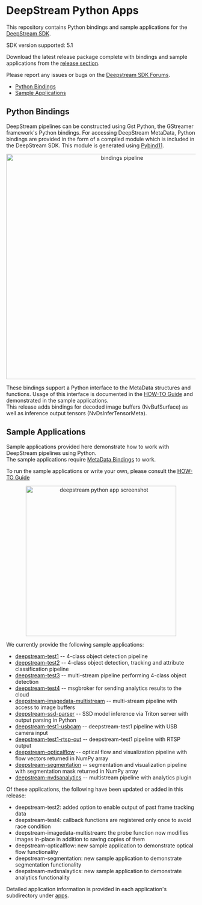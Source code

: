 # DeepStream Python Apps

This repository contains Python bindings and sample applications for the [DeepStream SDK](https://developer.nvidia.com/deepstream-sdk).  

SDK version supported: 5.1  

Download the latest release package complete with bindings and sample applications from the [release section](../../releases).  

Please report any issues or bugs on the [Deepstream SDK Forums](https://devtalk.nvidia.com/default/board/209).  

* [Python Bindings](#metadata_bindings)
* [Sample Applications](#sample_applications)

<a name="metadata_bindings"></a>
## Python Bindings

DeepStream pipelines can be constructed using Gst Python, the GStreamer framework's Python bindings. For accessing DeepStream MetaData, 
Python bindings are provided in the form of a compiled module which is included in the DeepStream SDK. This module is generated using [Pybind11](https://github.com/pybind/pybind11).  

<p align="center">
<img src=".python-app-pipeline.png" alt="bindings pipeline" height="600px"/>
</p>

These bindings support a Python interface to the MetaData structures and functions. Usage of this interface is documented in the [HOW-TO Guide](HOWTO.md) and demonstrated in the sample applications.  
This release adds bindings for decoded image buffers (NvBufSurface) as well as inference output tensors (NvDsInferTensorMeta).

<a name="sample_applications"></a>
## Sample Applications

Sample applications provided here demonstrate how to work with DeepStream pipelines using Python.  
The sample applications require [MetaData Bindings](#metadata_bindings) to work.  

To run the sample applications or write your own, please consult the [HOW-TO Guide](HOWTO.md)  

<p align="center">
<img src=".test3-app.png" alt="deepstream python app screenshot" height="400px"/>
</p>

We currently provide the following sample applications:
* [deepstream-test1](apps/deepstream-test1) -- 4-class object detection pipeline
* [deepstream-test2](apps/deepstream-test2) -- 4-class object detection, tracking and attribute classification pipeline
* [deepstream-test3](apps/deepstream-test3) -- multi-stream pipeline performing 4-class object detection
* [deepstream-test4](apps/deepstream-test4) -- msgbroker for sending analytics results to the cloud
* [deepstream-imagedata-multistream](apps/deepstream-imagedata-multistream) -- multi-stream pipeline with access to image buffers
* [deepstream-ssd-parser](apps/deepstream-ssd-parser) -- SSD model inference via Triton server with output parsing in Python
* [deepstream-test1-usbcam](apps/deepstream-test1-usbcam) -- deepstream-test1 pipeline with USB camera input
* [deepstream-test1-rtsp-out](apps/deepstream-test1-rtsp-out) -- deepstream-test1 pipeline with RTSP output
* [deepstream-opticalflow](apps/deepstream-opticalflow) -- optical flow and visualization pipeline with flow vectors returned in NumPy array
* [deepstream-segmentation](apps/deepstream-segmentation) -- segmentation and visualization pipeline with segmentation mask returned in NumPy array  
* [deepstream-nvdsanalytics](apps/deepstream-nvdsanalytics) -- multistream pipeline with analytics plugin  

Of these applications, the following have been updated or added in this release:
* deepstream-test2: added option to enable output of past frame tracking data
* deepstream-test4: callback functions are registered only once to avoid race condition
* deepstream-imagedata-multistream: the probe function now modifies images in-place in addition to saving copies of them  
* deepstream-opticalflow: new sample application to demonstrate optical flow functionality
* deepstream-segmentation: new sample application to demonstrate segmentation functionality
* deepstream-nvdsnalaytics: new sample application to demonstrate analytics functionality

Detailed application information is provided in each application's subdirectory under [apps](apps).  


